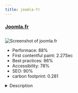 ```yaml
---
title: joomla-fr
---
```


<div style="height: 3rem">
  <a href="https://www.joomla.fr/"><h3>Joomla.fr</h3></a>
</div>
<img loading="lazy" src="/images/thumbs/joomla.fr.jpg" alt="Screenshot of joomla.fr" />
<ul>
  <li>Performace: 88%</li>
  <li>
    First contentful paint:
    2.27Sec
  </li>
  <li>Best practices: 86%</li>
  <li>Accessibility: 78%</li>
  <li>SEO: 90%</li>
  <li>carbon footprint: 0.281</li>
</ul>
<details>
  <summary>Description</summary>
  <p>Joomla.fr is dedicated to the French-speaking community of Joomla! users. Octopoos created this website for AFUJ (Association Francophone des utilisateurs de Joomla!).

AFUJ is not affiliated with or endorsed by the Joomla!® Project or Open Source Matters.This website highlights all information related to Joomla! including news, events, downloads, helpers, certifications, extensions, ...).
With SEBLOD eCommerce add-on it's possible to join AFUJ online.
Built with SEBLOD + Joomla! and SEBLOD eCommerce add-on.
This Joomla! site is full responsive and front-end editing.</p>
</details>

